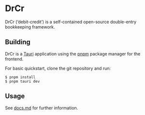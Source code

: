 # DrCr

DrCr (‘debit-credit’) is a self-contained open-source double-entry bookkeeping framework.

## Building

DrCr is a [Tauri](https://v2.tauri.app/) application using the [pnpm](https://pnpm.io/) package manager for the frontend.

For basic quickstart, clone the git repository and run:

```
$ pnpm install
$ pnpm tauri dev
```

## Usage

See [docs.md](docs/docs.md) for further information.
